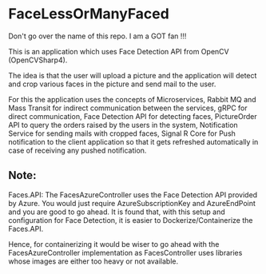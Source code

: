 # FaceLessOrManyFaced
Don't go over the name of this repo. I am a GOT fan !!!

This is an application which uses Face Detection API from OpenCV (OpenCVSharp4). 

The idea is that the user will upload a picture and the application will detect and crop various faces in the picture and send mail to the user. 

For this the application uses the concepts of Microservices, Rabbit MQ and Mass Transit for indirect communication between the services, gRPC for direct communication, Face Detection API for detecting faces, PictureOrder API to query the orders raised by the users in the system, Notification Service for sending mails with cropped faces, Signal R Core for Push notification to the client application so that it gets refreshed automatically in case of receiving any pushed notification. 

## Note:
Faces.API: The FacesAzureController uses the Face Detection API provided by Azure. 
You would just require AzureSubscriptionKey and AzureEndPoint and you are good to go ahead. It is found that, with this setup and configuration for Face Detection, it is easier to Dockerize/Containerize the Faces.API.

Hence, for containerizing it would be wiser to go ahead with the FacesAzureController implementation as FacesController uses libraries whose images are either too heavy or not available.
